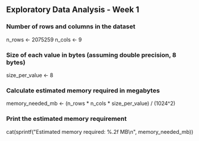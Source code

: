 ## Exploratory Data Analysis - Week 1

### Number of rows and columns in the dataset
n_rows <- 2075259
n_cols <- 9

### Size of each value in bytes (assuming double precision, 8 bytes)
size_per_value <- 8

### Calculate estimated memory required in megabytes
memory_needed_mb <- (n_rows * n_cols * size_per_value) / (1024^2)

### Print the estimated memory requirement
cat(sprintf("Estimated memory required: %.2f MB\n", memory_needed_mb))
